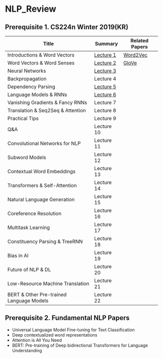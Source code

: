 # NLP_Review
## Prerequisite 1. CS224n Winter 2019(KR)
|Title|Summary|Related Papers|
|------|---|---|
|Introductions & Word Vectors|[Lecture 1](https://github.com/hahajjjun/NLP_Review/blob/main/Lecture%20Notes/Lecture%201/Lecture%201.md)|[Word2Vec](https://arxiv.org/abs/1301.3781)|
|Word Vectors & Word Senses|[Lecture 2](https://github.com/hahajjjun/NLP_Review/blob/main/Lecture%20Notes/Lecture%202/Lecture%202.md)|[GloVe](https://aclanthology.org/D14-1162.pdf)|
|Neural Networks|[Lecture 3](https://github.com/hahajjjun/NLP_Review/blob/main/Lecture%20Notes/Lecture%203/Lecture%203.md)||
|Backpropagation|Lecture 4||
|Dependency Parsing|[Lecture 5](https://github.com/hahajjjun/NLP_Review/blob/main/Lecture%20Notes/Lecture%205/Lecture%205.md)||
|Language Models & RNNs|[Lecture 6](https://github.com/hahajjjun/NLP_Review/blob/main/Lecture%20Notes/Lecture%205/Lecture%206.md)||
|Vanishing Gradients & Fancy RNNs|Lecture 7||
|Translation & Seq2Seq & Attention|Lecture 8||
|Practical Tips|Lecture 9||
|Q&A|Lecture 10||
|Convolutional Networks for NLP|Lecture 11||
|Subword Models|Lecture 12||
|Contextual Word Embeddings|Lecture 13||
|Transformers & Self-Attention|Lecture 14||
|Natural Language Generation|Lecture 15||
|Coreference Resolution|Lecture 16||
|Multitask Learning|Lecture 17||
|Constituency Parsing & TreeRNN|Lecture 18||
|Bias in AI|Lecture 19||
|Future of NLP & DL|Lecture 20||
|Low-Resource Machine Translation|Lecture 21||
|BERT & Other Pre-trained Language Models|Lecture 22||

## Prerequisite 2. Fundamental NLP Papers
- Universal Language Model Fine-tuning for Text Classification
- Deep contextualized word representations
- Attention is All You Need
- BERT: Pre-training of Deep bidirectional Transformers for Language Understanding
